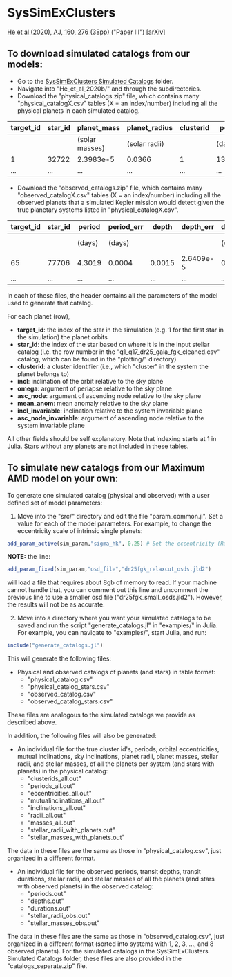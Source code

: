 # SysSimExClusters

[He et al (2020), AJ, 160, 276 (38pp)](https://ui.adsabs.harvard.edu/abs/2020AJ....160..276H/abstract) ("Paper III") \[[arXiv](https://arxiv.org/abs/2007.14473)\]



## To download simulated catalogs from our models:

* Go to the [SysSimExClusters Simulated Catalogs](https://psu.box.com/s/v09s9fhbmyele911drej29apijlxsbp3) folder.
* Navigate into "He_et_al_2020b/" and through the subdirectories. 
* Download the "physical_catalogs.zip" file, which contains many "physical_catalogX.csv" tables (X = an index/number) including all the physical planets in each simulated catalog.

| target_id | star_id | planet_mass    | planet_radius | clusterid | period     | ecc      | incl      | omega     | asc_node   | mean_anom | incl_invariable | asc_node_invariable | star_mass      | star_radius |
|-----------|---------|----------------|---------------|-----------|------------|----------|-----------|-----------|------------|-----------|-----------------|---------------------|----------------|-------------|
|           |         | (solar masses) | (solar radii) |           | (days)     |          | (radians) | (radians) | (radians)  | (radians) | (radians)       | (radians)           | (solar masses) | (solar radii) |
| 1         | 32722   | 2.3983e-5      | 0.0366        | 1         | 13.0340    | 0.0124   | 1.1409    | -2.6147   | 5.5608     | 1.1570    | 0.0298          | 4.6866              | 1.031          | 1.32        |
| ...       | ...     | ...            | ...           | ...       | ...        | ...      | ...       | ...       | ...        | ...       | ...             | ...                 | ...            | ...         |

* Download the "observed_catalogs.zip" file, which contains many "observed_catalogX.csv" tables (X = an index/number) including all the observed planets that a simulated Kepler mission would detect given the true planetary systems listed in "physical_catalogX.csv".

| target_id | star_id | period    | period_err | depth   | depth_err | duration | duration_err    | star_mass      | star_radius |
|-----------|---------|-----------|------------|---------|-----------|----------|-----------------|----------------|-------------|
|           |         | (days)    | (days)     |         |           | (days)   | (days)          | (solar masses) | (solar radii) |
| 65        | 77706   | 4.3019    | 0.0004     | 0.0015  | 2.6409e-5 | 0.0835   | 0.00097         | 0.778          | 0.745       |
| ...       | ...     | ...       | ...        | ...     | ...       | ...      | ...             | ...            | ...         |

In each of these files, the header contains all the parameters of the model used to generate that catalog.

For each planet (row),
* **target_id**: the index of the star in the simulation (e.g. 1 for the first star in the simulation) the planet orbits
* **star_id**: the index of the star based on where it is in the input stellar catalog (i.e. the row number in the "q1_q17_dr25_gaia_fgk_cleaned.csv" catalog, which can be found in the "plotting/" directory)
* **clusterid**: a cluster identifier (i.e., which "cluster" in the system the planet belongs to)
* **incl**: inclination of the orbit relative to the sky plane
* **omega**: argument of periapse relative to the sky plane
* **asc_node**: argument of ascending node relative to the sky plane
* **mean_anom**: mean anomaly relative to the sky plane
* **incl_invariable**: inclination relative to the system invariable plane
* **asc_node_invariable**: argument of ascending node relative to the system invariable plane

All other fields should be self explanatory.
Note that indexing starts at 1 in Julia. Stars without any planets are not included in these tables.



## To simulate new catalogs from our Maximum AMD model on your own:

To generate one simulated catalog (physical and observed) with a user defined set of model parameters:

1. Move into the "src/" directory and edit the file "param_common.jl". Set a value for each of the model parameters. For example, to change the eccentricity scale of intrinsic single planets:
```julia
add_param_active(sim_param,"sigma_hk", 0.25) # Set the eccentricity (Rayleigh) scale for true singles
```
**NOTE:** the line:
```julia
add_param_fixed(sim_param,"osd_file","dr25fgk_relaxcut_osds.jld2")
```
will load a file that requires about 8gb of memory to read. If your machine cannot handle that, you can comment out this line and uncomment the previous line to use a smaller osd file ("dr25fgk_small_osds.jld2"). However, the results will not be as accurate.

2. Move into a directory where you want your simulated catalogs to be saved and run the script "generate_catalogs.jl" in "examples/" in Julia. For example, you can navigate to "examples/", start Julia, and run:
```julia
include("generate_catalogs.jl")
```
This will generate the following files:
* Physical and observed catalogs of planets (and stars) in table format:
  * "physical_catalog.csv"
  * "physical_catalog_stars.csv"
  * "observed_catalog.csv"
  * "observed_catalog_stars.csv"

These files are analogous to the simulated catalogs we provide as described above.

In addition, the following files will also be generated:
* An individual file for the true cluster id's, periods, orbital eccentricities, mutual inclinations, sky inclinations, planet radii, planet masses, stellar radii, and stellar masses, of all the planets per system (and stars with planets) in the physical catalog:
  * "clusterids_all.out"
  * "periods_all.out"
  * "eccentricities_all.out"
  * "mutualinclinations_all.out"
  * "inclinations_all.out"
  * "radii_all.out"
  * "masses_all.out"
  * "stellar_radii_with_planets.out"
  * "stellar_masses_with_planets.out"

The data in these files are the same as those in "physical_catalog.csv", just organized in a different format.
* An individual file for the observed periods, transit depths, transit durations, stellar radii, and stellar masses of all the planets (and stars with observed planets) in the observed catalog:
  * "periods.out"
  * "depths.out"
  * "durations.out"
  * "stellar_radii_obs.out"
  * "stellar_masses_obs.out"

The data in these files are the same as those in "observed_catalog.csv", just organized in a different format (sorted into systems with 1, 2, 3, ..., and 8 observed planets). For the simulated catalogs in the SysSimExClusters Simulated Catalogs folder, these files are also provided in the "catalogs_separate.zip" file.
